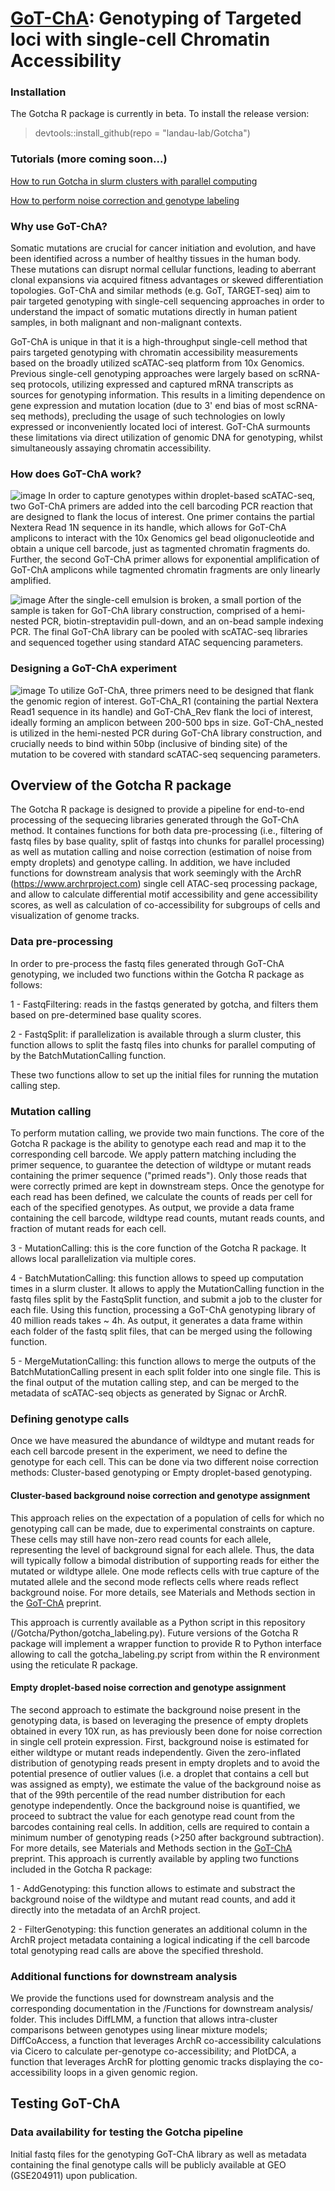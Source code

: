 # [GoT-ChA](https://www.biorxiv.org/content/10.1101/2022.05.11.491515v1): Genotyping of Targeted loci with single-cell Chromatin Accessibility

### Installation
The Gotcha R package is currently in beta. To install the release version:

> devtools::install_github(repo = "landau-lab/Gotcha")

### Tutorials (more coming soon...)
[How to run Gotcha in slurm clusters with parallel computing](https://github.com/landau-lab/Gotcha/blob/main/1%20-%20Running%20Gotcha%20with%20parallel%20computing%20in%20slurm.pdf)

[How to perform noise correction and genotype labeling](https://github.com/landau-lab/Gotcha/blob/development/2%20-%20Noise%20correction%20and%20genotype%20labeling.pdf)

### Why use GoT-ChA?
Somatic mutations are crucial for cancer initiation and evolution, and have been identified across a number of healthy tissues in the human body. These mutations can disrupt normal cellular functions, leading to aberrant clonal expansions via acquired fitness advantages or skewed differentiation topologies. GoT-ChA and similar methods (e.g. GoT, TARGET-seq) aim to pair targeted genotyping with single-cell sequencing approaches in order to understand the impact of somatic mutations directly in human patient samples, in both malignant and non-malignant contexts.

GoT-ChA is unique in that it is a high-throughput single-cell method that pairs targeted genotyping with chromatin accessibility measurements based on the broadly utilized scATAC-seq platform from 10x Genomics. Previous single-cell genotyping approaches were largely based on scRNA-seq protocols, utilizing expressed and captured mRNA transcripts as sources for genotyping information. This results in a limiting dependence on gene expression and mutation location (due to 3' end bias of most scRNA-seq methods), precluding the usage of such technologies on lowly expressed or inconveniently located loci of interest. GoT-ChA surmounts these limitations via direct utilization of genomic DNA for genotyping, whilst simultaneously assaying chromatin accessibility.  

### How does GoT-ChA work?
![image](https://user-images.githubusercontent.com/38476687/170100937-117d5c2e-78cf-4f68-a710-4cb079e7a471.png)
In order to capture genotypes within droplet-based scATAC-seq, two GoT-ChA primers are added into the cell barcoding PCR reaction that are designed to flank the locus of interest. One primer contains the partial Nextera Read 1N sequence in its handle, which allows for GoT-ChA amplicons to interact with the 10x Genomics gel bead oligonucleotide and obtain a unique cell barcode, just as tagmented chromatin fragments do. Further, the second GoT-ChA primer allows for exponential amplification of GoT-ChA amplicons while tagmented chromatin fragments are only linearly amplified. 

![image](https://user-images.githubusercontent.com/38476687/170101600-a33bab72-7b26-436a-b042-4ea40fa0fa4d.png)
After the single-cell emulsion is broken, a small portion of the sample is taken for GoT-ChA library construction, comprised of a hemi-nested PCR, biotin-streptavidin pull-down, and an on-bead sample indexing PCR. The final GoT-ChA library can be pooled with scATAC-seq libraries and sequenced together using standard ATAC sequencing parameters.

### Designing a GoT-ChA experiment
![image](https://user-images.githubusercontent.com/38476687/170109264-8010c7cc-8ee7-4149-98f8-e1273a69d7d5.png)
To utilize GoT-ChA, three primers need to be designed that flank the genomic region of interest. GoT-ChA_R1 (containing the partial Nextera Read1 sequence in its handle) and GoT-ChA_Rev flank the loci of interest, ideally forming an amplicon between 200-500 bps in size. GoT-ChA_nested is utilized in the hemi-nested PCR during GoT-ChA library construction, and crucially needs to bind within 50bp (inclusive of binding site) of the mutation to be covered with standard scATAC-seq sequencing parameters.

## Overview of the Gotcha R package
The Gotcha R package is designed to provide a pipeline for end-to-end processing of the sequecing libraries generated through the GoT-ChA method. It containes functions for both data pre-processing (i.e., filtering of fastq files by base quality, split of fastqs into chunks for parallel processing) as well as mutation calling and noise correction (estimation of noise from empty droplets) and genotype calling. In addition, we have included functions for downstream analysis that work seemingly with the ArchR (https://www.archrproject.com) single cell ATAC-seq processing package, and allow to calculate differential motif accessibility and gene accessibility scores, as well as calculation of co-accessibility for subgroups of cells and visualization of genome tracks. 

### Data pre-processing
In order to pre-process the fastq files generated through GoT-ChA genotyping, we included two functions within the Gotcha R package as follows:

1 - FastqFiltering: reads in the fastqs generated by gotcha, and filters them based on pre-determined base quality scores.

2 - FastqSplit: if parallelization is available through a slurm cluster, this function allows to split the fastq files into chunks for parallel computing of by the BatchMutationCalling function. 


These two functions allow to set up the initial files for running the mutation calling step.

### Mutation calling
To perform mutation calling, we provide two main functions. The core of the Gotcha R package is the ability to genotype each read and map it to the corresponding cell barcode. We apply pattern matching including the primer sequence, to guarantee the detection of wildtype or mutant reads containing the primer sequence ("primed reads"). Only those reads that were correctly primed are kept in downstream steps. Once the genotype for each read has been defined, we calculate the counts of reads per cell for each of the specified genotypes. As output, we provide a data frame containing the cell barcode, wildtype read counts, mutant reads counts, and fraction of mutant reads for each cell. 

3 - MutationCalling: this is the core function of the Gotcha R package. It allows local parallelization via multiple cores.

4 - BatchMutationCalling: this function allows to speed up computation times in a slurm cluster. It allows to apply the MutationCalling function in the fastq files split by the FastqSplit function, and submit a job to the cluster for each file. Using this function, processing a GoT-ChA genotyping library of 40 million reads takes ~ 4h. As output, it generates a data frame within each folder of the fastq split files, that can be merged using the following function.

5 - MergeMutationCalling: this function allows to merge the outputs of the BatchMutationCalling present in each split folder into one single file. This is the final output of the mutation calling step, and can be merged to the metadata of scATAC-seq objects as generated by Signac or ArchR.

### Defining genotype calls
Once we have measured the abundance of wildtype and mutant reads for each cell barcode present in the experiment, we need to define the genotype for each cell. This can be done via two different noise correction methods: Cluster-based genotyping or Empty droplet-based genotyping.

#### Cluster-based background noise correction and genotype assignment
This approach relies on the expectation of a population of cells for which no genotyping call can be made, due to experimental constraints on capture. These cells may still have non-zero read counts for each allele, representing the level of background signal for each allele. Thus, the data will typically follow a bimodal distribution of supporting reads for either the mutated or wildtype allele. One mode reflects cells with true capture of the mutated allele and the second mode reflects cells where reads reflect background noise. For more details, see Materials and Methods section in the [GoT-ChA](https://www.biorxiv.org/content/10.1101/2022.05.11.491515v1) preprint.

This approach is currently available as a Python script in this repository (/Gotcha/Python/gotcha_labeling.py). Future versions of the Gotcha R package will implement a wrapper function to provide R to Python interface allowing to call the gotcha_labeling.py script from within the R environment using the reticulate R package.

#### Empty droplet-based noise correction and genotype assignment
The second approach to estimate the background noise present in the genotyping data, is based on leveraging the presence of empty droplets obtained in every 10X run, as has previously been done for noise correction in single cell protein expression. First, background noise is estimated for either wildtype or mutant reads independently. Given the zero-inflated distribution of genotyping reads present in empty droplets and to avoid the potential presence of outlier values (i.e. a droplet that contains a cell but was assigned as empty), we estimate the value of the background noise as that of the 99th percentile of the read number distribution for each genotype independently. Once the background noise is quantified, we proceed to subtract the value for each genotype read count from the barcodes containing real cells. In addition, cells are required to contain a minimum number of genotyping reads (>250 after background subtraction). For more details, see Materials and Methods section in the [GoT-ChA](https://www.biorxiv.org/content/10.1101/2022.05.11.491515v1) preprint.
This approach is currently available by appling two functions included in the Gotcha R package:

1 - AddGenotyping: this function allows to estimate and substract the background noise of the wildtype and mutant read counts, and add it directly into the metadata of an ArchR project.

2 - FilterGenotyping: this function generates an additional column in the ArchR project metadata containing a logical indicating if the cell barcode total genotyping read calls are above the specified threshold.

### Additional functions for downstream analysis 
We provide the functions used for downstream analysis and the corresponding documentation in the /Functions for downstream analysis/ folder. This includes DiffLMM, a function that allows intra-cluster comparisons between genotypes using linear mixture models; DiffCoAccess, a function that leverages ArchR co-accessibility calculations via Cicero to calculate per-genotype co-accessibility; and PlotDCA, a function that leverages ArchR for plotting genomic tracks displaying the co-accessibility loops in a given genomic region.

## Testing GoT-ChA
### Data availability for testing the Gotcha pipeline
Initial fastq files for the genotyping GoT-ChA library as well as metadata containing the final genotype calls will be publicly available at GEO (GSE204911) upon publication.


